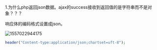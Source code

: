1.为什么php返回json数据。ajax的success接收到返回值的是字符串而不是对象？？？

响应体的编码格式设置成json。

![1557022944175](C:\Users\aumak\AppData\Roaming\Typora\typora-user-images\1557022944175.png)

```php
header("Content-type:application/json;chartset=uft-8");
```

